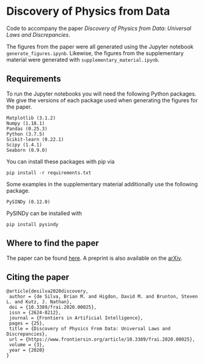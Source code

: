 # Discovery of Physics from Data
Code to accompany the paper *Discovery of Physics from Data: Universal Laws and Discrepancies*.

The figures from the paper were all generated using the Jupyter notebook `generate_figures.ipynb`. Likewise, the figures from the supplementary material were generated with `supplementary_material.ipynb`.

## Requirements
To run the Jupyter notebooks you will need the following Python packages. We give the versions of each package used when generating the figures for the paper.

```
Matplotlib (3.1.2)
Numpy (1.18.1)
Pandas (0.25.3)
Python (3.7.5)
Scikit-learn (0.22.1)
Scipy (1.4.1)
Seaborn (0.9.0)
```

You can install these packages with pip via

```shell
pip install -r requirements.txt
```

Some examples in the supplementary material additionally use the following package.

```
PySINDy (0.12.0)
```

PySINDy can be installed with

```
pip install pysindy
```

## Where to find the paper
The paper can be found [here](https://www.frontiersin.org/article/10.3389/frai.2020.00025).
A preprint is also available on the [arXiv](https://arxiv.org/abs/1906.07906).

## Citing the paper

```
@article{desilva2020discovery,
 author = {de Silva, Brian M. and Higdon, David M. and Brunton, Steven L. and Kutz, J. Nathan},
 doi = {10.3389/frai.2020.00025},
 issn = {2624-8212},
 journal = {Frontiers in Artificial Intelligence},
 pages = {25},
 title = {Discovery of Physics From Data: Universal Laws and Discrepancies},
 url = {https://www.frontiersin.org/article/10.3389/frai.2020.00025},
 volume = {3},
 year = {2020}
}
```
